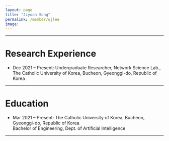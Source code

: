 ```yaml
---
layout: page
title: "Jiyoon Song"
permalink: /member/ojlee
image: 
---
```


***

Research Experience
============
* Dec 2021 – Present: Undergraduate Researcher, Network Science Lab., The Catholic University of Korea, Bucheon, Gyeonggi-do, Republic of Korea

***

Education
============
* Mar 2021 – Present: The Catholic University of Korea, Bucheon, Gyeonggi-do, Republic of Korea <br> Bachelor of Engineering, Dept. of Artificial Intelligence

***
